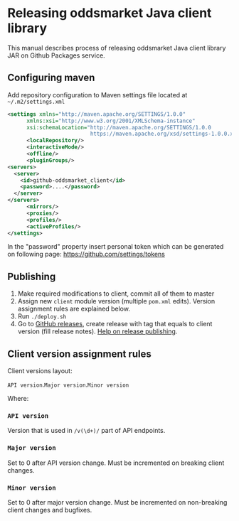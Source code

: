 # Releasing oddsmarket Java client library

This manual describes process of releasing oddsmarket Java client library JAR on Github Packages service.

## Configuring maven

Add repository configuration to Maven settings file located at `~/.m2/settings.xml`

```xml
<settings xmlns="http://maven.apache.org/SETTINGS/1.0.0"
      xmlns:xsi="http://www.w3.org/2001/XMLSchema-instance"
      xsi:schemaLocation="http://maven.apache.org/SETTINGS/1.0.0
                          https://maven.apache.org/xsd/settings-1.0.0.xsd">
      <localRepository/>
      <interactiveMode/>
      <offline/>
      <pluginGroups/>
<servers>
  <server>
    <id>github-oddsmarket_client</id>
    <password>....</password>
  </server>
</servers>
      <mirrors/>
      <proxies/>
      <profiles/>
      <activeProfiles/>
</settings>
```

In the "password" property insert personal token which can be generated on following page: https://github.com/settings/tokens

## Publishing


1. Make required modifications to client, commit all of them to master
2. Assign new `client` module version (multiple `pom.xml` edits). Version assignment rules are explained below. 
3. Run `./deploy.sh`
4. Go to [GitHub releases](https://github.com/AspiraLimited/oddsmarket_client/releases), create release with 
tag that equals to client version (fill release notes). [Help on release publishing](https://docs.github.com/en/repositories/releasing-projects-on-github/managing-releases-in-a-repository).

## Client version assignment rules

Client versions layout:

`API version`.`Major version`.`Minor version`

Where:

### `API version` 

Version that is used in `/v(\d+)/` part of API endpoints.

### `Major version` 

Set to 0 after API version change. Must be incremented on breaking client changes. 

### `Minor version`

Set to 0 after major version change. Must be incremented on non-breaking client changes and bugfixes.